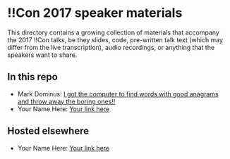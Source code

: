 # !!Con 2017 speaker materials

This directory contains a growing collection of materials that accompany the 2017 !!Con talks, be they slides, code, pre-written talk text (which may differ from the live transcription), audio recordings, or anything that the speakers want to share.

## In this repo

  * Mark Dominus: [I got the computer to find words with good anagrams and throw away the boring ones!!](mark-dominus-i-found-the-best-anagram)
  * Your Name Here: [Your link here](your-directory-name)


## Hosted elsewhere

  * Your Name Here: [Your link here](http://example.com)

